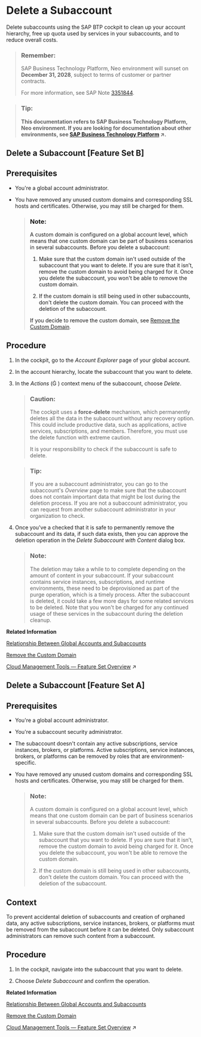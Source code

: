 <!-- copy0774e491af8e4ba4941cbc8f51501c22 -->

<link rel="stylesheet" type="text/css" href="../css/sap-icons.css"/>

# Delete a Subaccount

Delete subaccounts using the SAP BTP cockpit to clean up your account hierarchy, free up quota used by services in your subaccounts, and to reduce overall costs.

> ### Remember:  
> SAP Business Technology Platform, Neo environment will sunset on **December 31, 2028**, subject to terms of customer or partner contracts.
> 
> For more information, see SAP Note [3351844](https://launchpad.support.sap.com/#/notes/3351844).

> ### Tip:  
> **This documentation refers to SAP Business Technology Platform, Neo environment. If you are looking for documentation about other environments, see [SAP Business Technology Platform](https://help.sap.com/viewer/65de2977205c403bbc107264b8eccf4b/Cloud/en-US/6a2c1ab5a31b4ed9a2ce17a5329e1dd8.html "SAP Business Technology Platform (SAP BTP) is an integrated offering comprised of four technology portfolios: database and data management, application development and integration, analytics, and intelligent technologies. The platform offers users the ability to turn data into business value, compose end-to-end business processes, and build and extend SAP applications quickly.") :arrow_upper_right:.**

<a name="task_r4z_jv3_bvb"/>

<!-- task\_r4z\_jv3\_bvb -->

## Delete a Subaccount \[Feature Set B\]



<a name="task_r4z_jv3_bvb__prereq_s4z_jv3_bvb"/>

## Prerequisites

-   You're a global account administrator.

-   You have removed any unused custom domains and corresponding SSL hosts and certificates. Otherwise, you may still be charged for them.

    > ### Note:  
    > A custom domain is configured on a global account level, which means that one custom domain can be part of business scenarios in several subaccounts. Before you delete a subaccount:
    > 
    > 1.  Make sure that the custom domain isn't used outside of the subaccount that you want to delete. If you are sure that it isn’t, remove the custom domain to avoid being charged for it. Once you delete the subaccount, you won't be able to remove the custom domain.
    > 
    > 2.  If the custom domain is still being used in other subaccounts, don't delete the custom domain. You can proceed with the deletion of the subaccount.
    > 
    > 
    > If you decide to remove the custom domain, see [Remove the Custom Domain](https://help.sap.com/docs/BTP/ea72206b834e4ace9cd834feed6c0e09/318a016c3a234370a60475625b947de0.html).




<a name="task_r4z_jv3_bvb__steps_u4z_jv3_bvb"/>

## Procedure

1.  In the cockpit, go to the *Account Explorer* page of your global account.

2.  In the account hierarchy, locate the subaccount that you want to delete.

3.  In the *Actions* \(<span class="SAP-icons"></span> \) context menu of the subaccount, choose *Delete*.

    > ### Caution:  
    > The cockpit uses a **force-delete** mechanism, which permanently deletes all the data in the subaccount without any recovery option. This could include productive data, such as applications, active services, subscriptions, and members. Therefore, you must use the delete function with extreme caution.
    > 
    > It is your responsibility to check if the subaccount is safe to delete.

    > ### Tip:  
    > If you are a subaccount administrator, you can go to the subaccount's *Overview* page to make sure that the subaccount does not contain important data that might be lost during the deletion process. If you are not a subaccount administrator, you can request from another subaccount administrator in your organization to check.

4.  Once you've a checked that it is safe to permanently remove the subaccount and its data, if such data exists, then you can approve the deletion operation in the *Delete Subaccount with Content* dialog box.

    > ### Note:  
    > The deletion may take a while to to complete depending on the amount of content in your subaccount. If your subaccount contains service instances, subscriptions, and runtime environments, these need to be deprovisioned as part of the purge operation, which is a timely process. After the subaccount is deleted, it could take a few more days for some related services to be deleted. Note that you won't be charged for any continued usage of these services in the subaccount during the deletion cleanup.


**Related Information**  


[Relationship Between Global Accounts and Subaccounts](../10-concepts-neo/account-model-722a475.md#copy2c2dd70587104f459b97019691480ff6 "A global account can group together different subaccounts that an administrator makes available to users. Administrators can assign the available quotas of a global account to its different subaccounts and move it between subaccounts that belong to the same global account.")

[Remove the Custom Domain](remove-the-custom-domain-318a016.md "If you do not want to use the custom domain any longer, you can remove it using the console client commands. As a result, your application will be accessible only on its default hana.ondemand.com domain.")

[Cloud Management Tools — Feature Set Overview](https://help.sap.com/viewer/65de2977205c403bbc107264b8eccf4b/Cloud/en-US/caf4e4e23aef4666ad8f125af393dfb2.html "Cloud management tools represent the group of technologies designed for managing SAP BTP.") :arrow_upper_right:

<a name="task_u4n_wn3_bvb"/>

<!-- task\_u4n\_wn3\_bvb -->

## Delete a Subaccount \[Feature Set A\]



<a name="task_u4n_wn3_bvb__prereq_v4n_wn3_bvb"/>

## Prerequisites

-   You're a global account administrator.

-   You're a subaccount security administrator.

-   The subaccount doesn't contain any active subscriptions, service instances, brokers, or platforms. Active subscriptions, service instances, brokers, or platforms can be removed by roles that are environment-specific.

-   You have removed any unused custom domains and corresponding SSL hosts and certificates. Otherwise, you may still be charged for them.

    > ### Note:  
    > A custom domain is configured on a global account level, which means that one custom domain can be part of business scenarios in several subaccounts. Before you delete a subaccount:
    > 
    > 1.  Make sure that the custom domain isn't used outside of the subaccount that you want to delete. If you are sure that it isn’t, remove the custom domain to avoid being charged for it. Once you delete the subaccount, you won't be able to remove the custom domain.
    > 
    > 2.  If the custom domain is still being used in other subaccounts, don't delete the custom domain. You can proceed with the deletion of the subaccount.




<a name="task_u4n_wn3_bvb__context_y4n_wn3_bvb"/>

## Context

To prevent accidental deletion of subaccounts and creation of orphaned data, any active subscriptions, service instances, brokers, or platforms must be removed from the subaccount before it can be deleted. Only subaccount administrators can remove such content from a subaccount.



<a name="task_u4n_wn3_bvb__steps_z4n_wn3_bvb"/>

## Procedure

1.  In the cockpit, navigate into the subaccount that you want to delete.

2.  Choose *Delete Subaccount* and confirm the operation.


**Related Information**  


[Relationship Between Global Accounts and Subaccounts](../10-concepts-neo/account-model-722a475.md#copy2c2dd70587104f459b97019691480ff6 "A global account can group together different subaccounts that an administrator makes available to users. Administrators can assign the available quotas of a global account to its different subaccounts and move it between subaccounts that belong to the same global account.")

[Remove the Custom Domain](remove-the-custom-domain-318a016.md "If you do not want to use the custom domain any longer, you can remove it using the console client commands. As a result, your application will be accessible only on its default hana.ondemand.com domain.")

[Cloud Management Tools — Feature Set Overview](https://help.sap.com/viewer/65de2977205c403bbc107264b8eccf4b/Cloud/en-US/caf4e4e23aef4666ad8f125af393dfb2.html "Cloud management tools represent the group of technologies designed for managing SAP BTP.") :arrow_upper_right:

